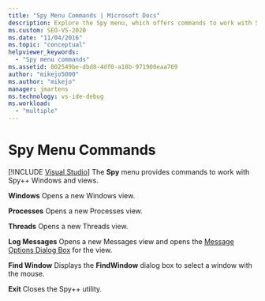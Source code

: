 ```yaml
---
title: "Spy Menu Commands | Microsoft Docs"
description: Explore the Spy menu, which offers commands to work with Spy++ windows and views. Commands available include Windows, Processes, Threads, Log Messages, and Find Window.
ms.custom: SEO-VS-2020
ms.date: "11/04/2016"
ms.topic: "conceptual"
helpviewer_keywords:
  - "Spy menu commands"
ms.assetid: 802549be-dbd8-4df0-a18b-971900eaa769
author: "mikejo5000"
ms.author: "mikejo"
manager: jmartens
ms.technology: vs-ide-debug
ms.workload:
  - "multiple"
---
```

# Spy Menu Commands

 [!INCLUDE [Visual Studio](~/includes/applies-to-version/vs-windows-only.md)]
The **Spy** menu provides commands to work with Spy++ Windows and views.

 **Windows**
 Opens a new Windows view.

 **Processes**
 Opens a new Processes view.

 **Threads**
 Opens a new Threads view.

 **Log Messages**
 Opens a new Messages view and opens the [Message Options Dialog Box](../debugger/message-options-dialog-box.md) for the view.

 **Find Window**
 Displays the **FindWindow** dialog box to select a window with the mouse.

 **Exit**
 Closes the Spy++ utility.